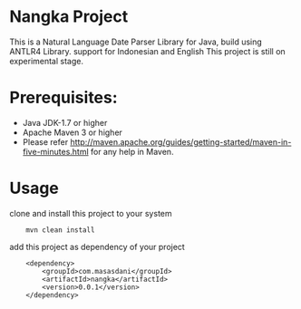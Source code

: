 Nangka Project
==============

This is a Natural Language Date Parser Library for Java, build using ANTLR4 Library. support for Indonesian and English
This project is still on experimental stage.

Prerequisites:
==============
*	Java JDK-1.7 or higher
*	Apache Maven 3 or higher
*	Please refer http://maven.apache.org/guides/getting-started/maven-in-five-minutes.html for any help in Maven.

Usage
=====

clone and install this project to your system

        mvn clean install

add this project as dependency of your project

	    <dependency>
            <groupId>com.masasdani</groupId>
            <artifactId>nangka</artifactId>
            <version>0.0.1</version>
        </dependency>

